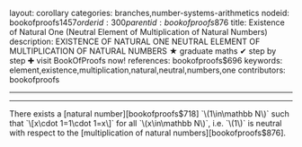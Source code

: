 layout: corollary
categories: branches,number-systems-arithmetics
nodeid: bookofproofs$1457
orderid: 300
parentid: bookofproofs$876
title: Existence of Natural One (Neutral Element of Multiplication of Natural Numbers)
description: EXISTENCE OF NATURAL ONE NEUTRAL ELEMENT OF MULTIPLICATION OF NATURAL NUMBERS &#9733; graduate maths &#10004; step by step &#10010; visit BookOfProofs now!
references: bookofproofs$696
keywords: element,existence,multiplication,natural,neutral,numbers,one
contributors: bookofproofs

---


---

There exists a [natural number][bookofproofs$718] `\(1\in\mathbb N\)` such that `\[x\cdot 1=1\cdot 1=x\]` for all `\(x\in\mathbb N\)`, i.e. `\(1\)` is neutral with respect to the [multiplication of natural numbers][bookofproofs$876].